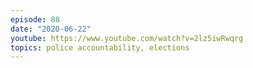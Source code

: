 ```yaml
---
episode: 88
date: "2020-06-22"
youtube: https://www.youtube.com/watch?v=2lz5iwRwqrg
topics: police accountability, elections
---
```

